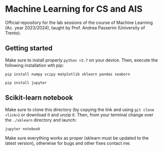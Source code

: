 # Machine Learning for CS and AIS
Official repository for the lab sessions of the course of Machine Learning (Ac. year 2023/2024), taught by Prof. Andrea Passerini (University of Trento).

## Getting started

Make sure to install properly ``python >3.7`` on your device. Then, execute the following installation wth pip:

```
pip install numpy scipy matplotlib sklearn pandas seaborn
```
```
pip install jupyter
```

## Scikit-learn notebook

Make sure to clone this directory (by copying the link and using ``git clone <link>``) or download it and unzip it. Then, from your terminal change over the ``./sklearn`` directory and launch:

```
jupyter notebook
```

Make sure everything works as proper (sklearn must be updated to the latest version), otherwise for bugs and other fixes contact me.
